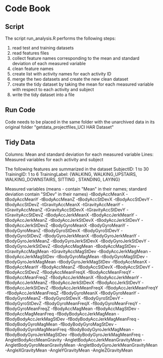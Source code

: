 # Code Book

## Script
The script run_analysis.R performs the following steps:
1. read test and training datasets 
2. read features files
3. collect feature names corresponding to the mean and standard deviation of each measured variable
4. clean feature names
5. create list with activity names for each activity ID
6. merge the two datasets and create the new clean dataset
7. create the tidy dataset by taking the mean for each measured variable with respect to each activity and subject
8. write the tidy dataset into a file

## Run Code
Code needs to be placed in the same folder with the unarchived data in its original folder "getdata_projectfiles_UCI HAR Dataset"

## Tidy Data
Columns: Mean and standard deviation for each measured variable
Lines: Measured variables for each activity and subject

The following features are summarized in the dataset
SubjectID: 1 to 30
TrainingID: 1 to 6
TrainingLabel: {WALKING, WALKING_UPSTAIRS, WALKING_DOWNSTAIRS, SITTING
, STANDING, LAYING}

Measured variables (means - contain "Mean" in their names; standard deviation contain "StDev" in their names)
-tBodyAccMeanX
-tBodyAccMeanY
-tBodyAccMeanZ
-tBodyAccStDevX
-tBodyAccStDevY
-tBodyAccStDevZ
-tGravityAccMeanX
-tGravityAccMeanY
-tGravityAccMeanZ
-tGravityAccStDevX
-tGravityAccStDevY
-tGravityAccStDevZ
-tBodyAccJerkMeanX
-tBodyAccJerkMeanY
-tBodyAccJerkMeanZ
-tBodyAccJerkStDevX
-tBodyAccJerkStDevY
-tBodyAccJerkStDevZ
-tBodyGyroMeanX
-tBodyGyroMeanY
-tBodyGyroMeanZ
-tBodyGyroStDevX
-tBodyGyroStDevY
-tBodyGyroStDevZ
-tBodyGyroJerkMeanX
-tBodyGyroJerkMeanY
-tBodyGyroJerkMeanZ
-tBodyGyroJerkStDevX
-tBodyGyroJerkStDevY
-tBodyGyroJerkStDevZ
-tBodyAccMagMean
-tBodyAccMagStDev
-tGravityAccMagMean
-tGravityAccMagStDev
-tBodyAccJerkMagMean
-tBodyAccJerkMagStDev
-tBodyGyroMagMean
-tBodyGyroMagStDev
-tBodyGyroJerkMagMean
-tBodyGyroJerkMagStDev
-fBodyAccMeanX
-fBodyAccMeanY
-fBodyAccMeanZ
-fBodyAccStDevX
-fBodyAccStDevY
-fBodyAccStDevZ
-fBodyAccMeanFreqX
-fBodyAccMeanFreqY
-fBodyAccMeanFreqZ
-fBodyAccJerkMeanX
-fBodyAccJerkMeanY
-fBodyAccJerkMeanZ
-fBodyAccJerkStDevX
-fBodyAccJerkStDevY
-fBodyAccJerkStDevZ
-fBodyAccJerkMeanFreqX
-fBodyAccJerkMeanFreqY
-fBodyAccJerkMeanFreqZ
-fBodyGyroMeanX
-fBodyGyroMeanY
-fBodyGyroMeanZ
-fBodyGyroStDevX
-fBodyGyroStDevY
-fBodyGyroStDevZ
-fBodyGyroMeanFreqX
-fBodyGyroMeanFreqY
-fBodyGyroMeanFreqZ
-fBodyAccMagMean
-fBodyAccMagStDev
-fBodyAccMagMeanFreq
-fBodyBodyAccJerkMagMean
-fBodyBodyAccJerkMagStDev
-fBodyBodyAccJerkMagMeanFreq
-fBodyBodyGyroMagMean
-fBodyBodyGyroMagStDev
-fBodyBodyGyroMagMeanFreq
-fBodyBodyGyroJerkMagMean
-fBodyBodyGyroJerkMagStDev
-fBodyBodyGyroJerkMagMeanFreq
-AngletBodyAccMeanGravity
-AngletBodyAccJerkMeanGravityMean
-AngletBodyGyroMeanGravityMean
-AngletBodyGyroJerkMeanGravityMean
-AngleXGravityMean
-AngleYGravityMean
-AngleZGravityMean
